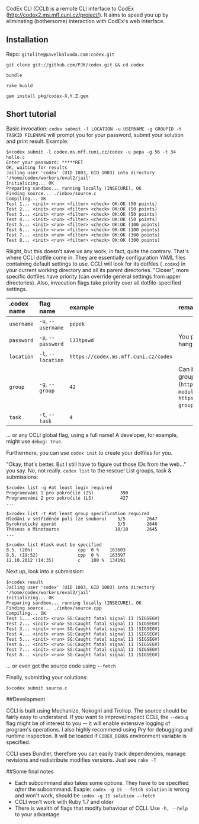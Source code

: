 CodEx CLI (CCLI) is a remote CLI interface to CodEx (http://codex2.ms.mff.cuni.cz/project/). It aims to speed you up by eliminating (bothersome) interaction with CodEx's web interface.

## Installation

Repo: `gitolite@pavelkalvoda.com:codex.git`

`git clone git://github.com/PJK/codex.git && cd codex`

`bundle`

`rake build`

`gem install pkg/codex-X.Y.Z.gem`

## Short tutorial

Basic invocation: `codex submit -l LOCATION -u USERNAME -g GROUPID -t TASKID FILENAME` will prompt you for your password, submit your solution and print result.
Example: 

```
$>codex submit -l codex.ms.mff.cuni.cz/codex -u pepa -g 56 -t 34 hello.c
Enter your password: *****RET
OK, waiting for results
Jailing user 'codex' (UID 1003, GID 1003) into directory '/home/codex/workers/eval2/jail'
Initializing... OK
Preparing sandbox... running locally (INSECURE), OK
Finding source... ./inbox/source.c
Compiling... OK
Test 1... <init> <run> <filter> <check> OK:OK (50 points)
Test 2... <init> <run> <filter> <check> OK:OK (50 points)
Test 3... <init> <run> <filter> <check> OK:OK (50 points)
Test 4... <init> <run> <filter> <check> OK:OK (50 points)
Test 5... <init> <run> <filter> <check> OK:OK (100 points)
Test 6... <init> <run> <filter> <check> OK:OK (100 points)
Test 7... <init> <run> <filter> <check> OK:OK (300 points)
Test 8... <init> <run> <filter> <check> OK:OK (300 points)
``` 

Riiight, but this doesn't save us any work, in fact, quite the contrary. That's where CCLI dotfile come in. They are essentially configuration YAML files containing default settings to use. CCLI will look for its dotfiles (`.codex`) in your current working directory and all its parent directories. "Closer", more specific dotfiles have priority (can override general settings from upper directories). Also, invocation flags take priority over all dotfile-specified settings.

| .codex name | flag name | example | remarks |
|:---|:---|:---|:---|
|`username`|`-u`, `--username`| `pepek` ||
|`password`| `-p`, `--password` | `l33tpswd`| You probably don't want your password hanging in your shell's history... |
|`location`| `-l`, `--location` | `https://codex.ms.mff.cuni.cz/codex` ||
|`group`| `-g`, `--group` | `42` | Can be determined from links in your groups overview scren (`https://codex.ms.mff.cuni.cz/codex/?module=groups`, `https://codex.ms.mff.cuni.cz/codex/?groupId=390&module=groups%2Ftasks`)|
|`task`|`-t`, `--task`| `4` ||
... or any CCLI global flag, using a full name! A developer, for example, might use `debug: true`.

Furthermore, you can use `codex init` to create your dotfiles for you.

"Okay, that's better. But I still have to figure out those IDs from the web..." you say. No, not really. `codex list` to the rescue! List groups, task & submissions:
```
$>codex list -g #at least login required                  
Programování 1 pro pokročilé (ZS)          390
Programování 2 pro pokročilé (LS)          427
...

```

```
$>codex list -t #at least group specification required
Hledání v setříděném poli (ze souboru)    5/5        2647
Byrokratický aparát                       5/5        2646
Théseus a Minotauros                     10/10       2645
...
```

```
$>codex list #task must be specified
8.5. (20h)                 cpp  0 %    163603                                         
8.5. (19:52)               cpp  0 %    163597                                         
12.10.2012 (14:35)         c    100 %  134191
```

Next up, look into a submission:

```
$>codex result
Jailing user 'codex' (UID 1003, GID 1003) into directory '/home/codex/workers/eval2/jail'
Initializing... OK
Preparing sandbox... running locally (INSECURE), OK
Finding source... ./inbox/source.cpp
Compiling... OK
Test 1... <init> <run> SG:Caught fatal signal 11 (SIGSEGV)
Test 2... <init> <run> SG:Caught fatal signal 11 (SIGSEGV)
Test 3... <init> <run> SG:Caught fatal signal 11 (SIGSEGV)
Test 4... <init> <run> SG:Caught fatal signal 11 (SIGSEGV)
Test 5... <init> <run> SG:Caught fatal signal 11 (SIGSEGV)
Test 6... <init> <run> SG:Caught fatal signal 11 (SIGSEGV)
Test 7... <init> <run> SG:Caught fatal signal 11 (SIGSEGV)
Test 8... <init> <run> SG:Caught fatal signal 11 (SIGSEGV)
```

... or even get the source code using `--fetch`

Finally, submitting your solutions:
```
$>codex submit source.c
``` 

##Development

CCLI is built using Mechanize, Nokogiri and Trollop. The source should be fairly easy to understand. If you want to improve/inspect CCLI, the `--debug` flag might be of interest to you -- it will enable extensive logging of program's operations. I also highly recommend using Pry for debugging and runtime inspection. It will be loaded if `CODEX_DEBUG` environment variable is specified.

CCLI uses Bundler, therefore you can easily track dependencies, manage revisions and redistribute modifies versions. Just see `rake -T`


##Some final notes

- Each subcommand also takes some options. They have to be specified *after* the subcommand. Exaple: `codex -g 15 --fetch solution` is wrong and won't work, should be `codex -g 15 solution --fetch` 
- CCLI won't work with Ruby 1.7 and older
- There is wealth of flags that modify behaviour of CCLI. Use `-h, --help` to your advantage
